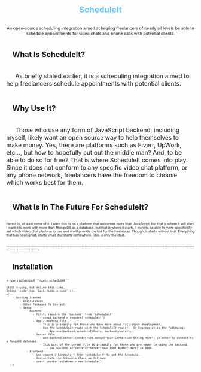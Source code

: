 <div style="height: max-content; width: 100%; display: flex; flex-flow: column nowrap; justify-content: flex-start; align-items: center; font-size: 62.5%;" align="center">
    <h1 align='center' style="font-size: 2.5em; font-weight: bold; color: rgb(110,198,255);">ScheduleIt</h1>
    <h2 style='font-size: 1.25em; font-weight: normal;'>An open-source scheduling integration aimed at helping freelancers of nearly all levels be able to schedule appointments for video chats and phone calls with potential clients.</h2>
</div>

<div style="height: max-content; width: 100%; display: flex; flex-flow: column nowrap; justify-content: flex-start; align-items: flex-start; font-size: 62.5%;" align="left">
    <h3 style='font-size: 20px; text-indent: 1rem;'>What Is ScheduleIt?</h3>
    <p style='font-size: 16px; text-indent: 1.5rem;'> As briefly stated earlier, it is a scheduling integration aimed to help freelancers schedule appointments with potential clients.</p>
    <h3 style='font-size: 20px; text-indent: 1rem;'>Why Use It?</h3>
    <p style='font-size: 16px; text-indent: 1.5rem;'> Those who use any form of JavaScript backend, including myself, likely want an open source way to help themselves to make money.  Yes, there are platforms such as Fiverr, UpWork, etc..., but how to hopefully cut out the middle man?  And, to be able to do so for free?  That is where ScheduleIt comes into play.  Since it does not conform to any specific video chat platform, or any phone network, freelancers have the freedom to choose which works best for them.</p>
    <h3 style='font-size: 20px; text-indent: 1rem;'>What Is In The Future For ScheduleIt?</h3>
    <p>
        Here it is, at least some of it.  I want this to be a platform that welcomes more than JavaScript, but that is where it will start.  I want it to work with more than MongoDB as a database, but that is where it starts.  I want to be able to more specifically set which video chat platform to use and it will provide the link for the freelancer.  Though, it starts without that.  Everything that has been great, starts small, but starts somewhere.  This is only the start.
    </p>
    <br>
    ---------------------------------------------------------------------------------------------------------------------------------------------------
    <br>
    <h3 style='font-size: 20px; text-indent: 1rem;'>Installation</h3>
    > npm i scheduleit
    ```
    npm i scheduleit
    ```
    
    Still trying, but online this time.
    Inline `code` has `back-ticks around` it.
    <!--  
        - Getting Started
            - Installation
            - Other Packages To Install
            - Setup
                - Backend
                    - First, require the 'backend' from 'scheduleit' 
                        - const backend = require('scheduleit')
                    - App / Routing File
                        - This is primarily for those who know more about full-stack development.
                        - Use the ScheduleIt route with the ScheduleIt router.  In Express it is the following:
                            - App.use(backend.scheduleItRoute, backend.router);
                    - Server File 
                        - Use backend.server.connectToDB.mongo('Your Connection String Here') in order to connect to a MongoDB database.
                        - This part of the server file is primarily for those who are newer to using the backend.
                            - Use backend.server.startServer(Your PORT Number Here) ie 8080.
                - Frontend
                    - Use import { Schedule } from 'scheduleit' to get the Schedule.
                    - Instantiate the Schedule Class as follows:
                    - const yourVariableName = new Schedule()
      -->
    
</div>
